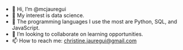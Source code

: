 - 👋 Hi, I’m @mcjauregui
- 👀 My interest is data science.
- 🌱 The programming languages I use the most are Python, SQL, and JavaScript.
- 💞️ I’m looking to collaborate on learning opportunities.
- 📫 How to reach me: christine.jauregui@gmail.com

<!---
mcjauregui/mcjauregui is a ✨ special ✨ repository because its `README.md` (this file) appears on your GitHub profile.
You can click the Preview link to take a look at your changes.
--->
